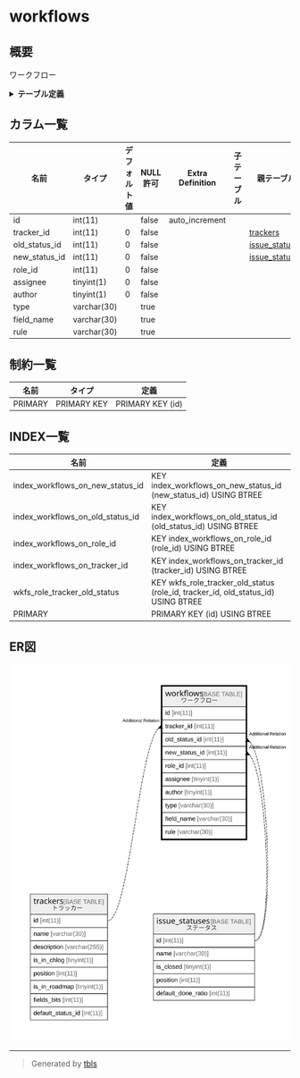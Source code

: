 # workflows

## 概要

ワークフロー

<details>
<summary><strong>テーブル定義</strong></summary>

```sql
CREATE TABLE `workflows` (
  `id` int(11) NOT NULL AUTO_INCREMENT,
  `tracker_id` int(11) NOT NULL DEFAULT '0',
  `old_status_id` int(11) NOT NULL DEFAULT '0',
  `new_status_id` int(11) NOT NULL DEFAULT '0',
  `role_id` int(11) NOT NULL DEFAULT '0',
  `assignee` tinyint(1) NOT NULL DEFAULT '0',
  `author` tinyint(1) NOT NULL DEFAULT '0',
  `type` varchar(30) DEFAULT NULL,
  `field_name` varchar(30) DEFAULT NULL,
  `rule` varchar(30) DEFAULT NULL,
  PRIMARY KEY (`id`),
  KEY `wkfs_role_tracker_old_status` (`role_id`,`tracker_id`,`old_status_id`),
  KEY `index_workflows_on_old_status_id` (`old_status_id`),
  KEY `index_workflows_on_role_id` (`role_id`),
  KEY `index_workflows_on_new_status_id` (`new_status_id`),
  KEY `index_workflows_on_tracker_id` (`tracker_id`)
) ENGINE=InnoDB AUTO_INCREMENT=[Redacted by tbls] DEFAULT CHARSET=utf8
```

</details>

## カラム一覧

| 名前            | タイプ         | デフォルト値       | NULL許可   | Extra Definition | 子テーブル      | 親テーブル                               | コメント     |
| ------------- | ----------- | ------------ | -------- | ---------------- | ---------- | ----------------------------------- | -------- |
| id            | int(11)     |              | false    | auto_increment   |            |                                     |          |
| tracker_id    | int(11)     | 0            | false    |                  |            | [trackers](trackers.md)             |          |
| old_status_id | int(11)     | 0            | false    |                  |            | [issue_statuses](issue_statuses.md) |          |
| new_status_id | int(11)     | 0            | false    |                  |            | [issue_statuses](issue_statuses.md) |          |
| role_id       | int(11)     | 0            | false    |                  |            |                                     |          |
| assignee      | tinyint(1)  | 0            | false    |                  |            |                                     |          |
| author        | tinyint(1)  | 0            | false    |                  |            |                                     |          |
| type          | varchar(30) |              | true     |                  |            |                                     |          |
| field_name    | varchar(30) |              | true     |                  |            |                                     |          |
| rule          | varchar(30) |              | true     |                  |            |                                     |          |

## 制約一覧

| 名前      | タイプ         | 定義               |
| ------- | ----------- | ---------------- |
| PRIMARY | PRIMARY KEY | PRIMARY KEY (id) |

## INDEX一覧

| 名前                               | 定義                                                                                |
| -------------------------------- | --------------------------------------------------------------------------------- |
| index_workflows_on_new_status_id | KEY index_workflows_on_new_status_id (new_status_id) USING BTREE                  |
| index_workflows_on_old_status_id | KEY index_workflows_on_old_status_id (old_status_id) USING BTREE                  |
| index_workflows_on_role_id       | KEY index_workflows_on_role_id (role_id) USING BTREE                              |
| index_workflows_on_tracker_id    | KEY index_workflows_on_tracker_id (tracker_id) USING BTREE                        |
| wkfs_role_tracker_old_status     | KEY wkfs_role_tracker_old_status (role_id, tracker_id, old_status_id) USING BTREE |
| PRIMARY                          | PRIMARY KEY (id) USING BTREE                                                      |

## ER図

![er](workflows.svg)

---

> Generated by [tbls](https://github.com/k1LoW/tbls)

